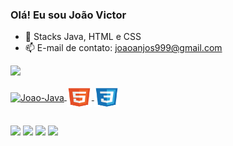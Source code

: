 ### Olá! Eu sou João Victor

- 🌱 Stacks Java, HTML e CSS
- 📫 E-mail de contato: joaoanjos999@gmail.com

<div>
  <a href="https://github.com/JoaoVictor-A">
  <img height="180em" src="https://github-readme-stats.vercel.app/api?username=JoaoVictor-A&show_icons=true&theme=dark&include_all_commits=true&count_private=true"/>
</div>
  
<div style="display: inline_block"><br>
  <img align="center" alt="Joao-Java" height="30" width="40"
       src = "https://cdn.jsdelivr.net/gh/devicons/devicon/icons/adonisjs/adonisjs-original.svg" />
  <img align="center" alt="Joao-HTML" height="30" width="40" 
       src="https://raw.githubusercontent.com/devicons/devicon/master/icons/html5/html5-original.svg">
  <img align="center" alt="Joao-CSS" height="30" width="40" 
       src="https://raw.githubusercontent.com/devicons/devicon/master/icons/css3/css3-original.svg">
</div>
  
  ##
  
  <div> 
  <a href="https://instagram.com/out_anjo" target="_blank"><img src="https://img.shields.io/badge/-Instagram-%23E4405F?style=for-the-badge&logo=instagram&logoColor=white" target="_blank"></a>
 <a href="https://api.whatsapp.com/send?phone=5571993781912&text=N%C3%BAmero%20de%20contato." target="_blank"><img src="https://img.shields.io/badge/WhatsApp-25D366?style=for-the-badge&logo=whatsapp&logoColor=white"></a> 
  <a href="https://www.linkedin.com/in/joaovicctor/" target="_blank"><img src="https://img.shields.io/badge/-LinkedIn-%230077B5?style=for-the-badge&logo=linkedin&logoColor=white" target="_blank"></a> 
     <a href="https://twitter.com/Jvictorstr" target="_blank"><img src="https://img.shields.io/badge/Twitter-1DA1F2?style=for-the-badge&logo=twitter&logoColor=white" target="_blank"></a>
  </div>
